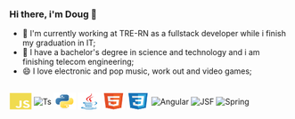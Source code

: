 ### Hi there, i'm Doug 👋

- 🔭 I'm currently working at TRE-RN as a fullstack developer while i finish my graduation in IT;
- 🌱 I have a bachelor's degree in science and technology and i am finishing telecom engineering;
- 😄 I love electronic and pop music, work out and video games;

<div style="display: inline_block"><br>
  <img align="center" alt="Js" height="30" width="40" src="https://raw.githubusercontent.com/devicons/devicon/master/icons/javascript/javascript-plain.svg">
  <img align="center" alt="Ts" height="30" width="40" src="https://w7.pngwing.com/pngs/915/519/png-transparent-typescript-hd-logo-thumbnail.png">
    <img align="center" alt="Python" height="30" width="40" src="https://raw.githubusercontent.com/devicons/devicon/master/icons/python/python-original.svg">
  <img align="center" alt="Java" height="30" width="40" src="https://raw.githubusercontent.com/devicons/devicon/master/icons/java/java-original.svg">
  <img align="center" alt="HTML" height="30" width="40" src="https://raw.githubusercontent.com/devicons/devicon/master/icons/html5/html5-original.svg">
  <img align="center" alt="CSS" height="30" width="40" src="https://raw.githubusercontent.com/devicons/devicon/master/icons/css3/css3-original.svg">
  <img align="center" alt="Angular" height="30" width="40" src="https://upload.wikimedia.org/wikipedia/commons/thumb/c/cf/Angular_full_color_logo.svg/240px-Angular_full_color_logo.svg.png">
  <img align="center" alt="JSF" height="30" width="40" src="https://i.pinimg.com/originals/c9/e1/3e/c9e13e45b4541c050a8349214f77b431.jpg">
  <img align="center" alt="Spring" height="30" width="40" src="https://programadoresbrasil.com.br/wp-content/uploads/2021/05/spring-framework.png"> 
</div>
